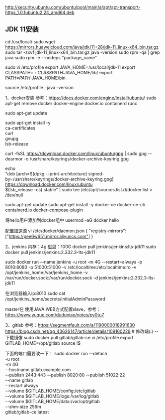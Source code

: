 http://security.ubuntu.com/ubuntu/pool/main/a/apt/apt-transport-https_1.0.1ubuntu2.24_amd64.deb

JDK 11安装
----------
cd /usr/local/
sudo wget https://mirrors.huaweicloud.com/java/jdk/11+28/jdk-11_linux-x64_bin.tar.gz
sudo tar -zxvf jdk-11_linux-x64_bin.tar.gz
java -version
sudo rpm -qa | grep java
sudo rpm -e --nodeps "package_name"

sudo vi /etc/profile
export JAVA_HOME=/usr/local/jdk-11
export CLASSPATH=$:CLASSPATH:$JAVA_HOME/lib/
export PATH=$PATH:$JAVA_HOME/bin

source /etc/profile ; java -version



1、docker安装
参考：https://docs.docker.com/engine/install/ubuntu/
sudo apt-get remove docker docker-engine docker.io containerd runc

sudo apt-get update

sudo apt-get install -y \
    ca-certificates \
    curl \
    gnupg \
    lsb-release
	
curl -fsSL https://download.docker.com/linux/ubuntu/gpg | sudo gpg --dearmor -o /usr/share/keyrings/docker-archive-keyring.gpg

echo \
  "deb [arch=$(dpkg --print-architecture) signed-by=/usr/share/keyrings/docker-archive-keyring.gpg] https://download.docker.com/linux/ubuntu \
  $(lsb_release -cs) stable" | sudo tee /etc/apt/sources.list.d/docker.list > /dev/null
  
sudo apt-get update
sudo apt-get install -y docker-ce docker-ce-cli containerd.io docker-compose-plugin

将hello用户添加到docker组中
usermod -aG docker hello

配置加速源
vi /etc/docker/daemon.json
{
"registry-mirrors": ["https://pee6w651.mirror.aliyuncs.com"]
}




2、jenkins
内存：4g
磁盘：100G
docker pull jenkins/jenkins:lts-jdk11
sudo docker pull jenkins/jenkins:2.332.3-lts-jdk11

sudo docker run --name jenkins -u root -m 4G --restart=always -p 8010:8080 -p 51000:51000 -v /etc/localtime:/etc/localtime:ro -v /opt/jenkins_home:/var/jenkins_home -v /var/run/docker.sock:/var/run/docker.sock -d jenkins/jenkins:2.332.3-lts-jdk11

在浏览器输入ip:8010
sudo cat /opt/jenkins_home/secrets/initialAdminPassword

master在
使用JAVA WEB方式配置slave，参考：https://www.yuque.com/duduniao/notes/py0tu7

3、gitlab
参考：https://segmentfault.com/a/1190000018991630
      https://blog.csdn.net/qq_43626147/article/details/109160229  # 修改端口
-- 下载镜像
sudo docker pull gitlab/gitlab-ce
vi /etc/profile
export GITLAB_HOME=/opt/gitlab
source !$

下面的端口需要改一下：
sudo docker run --detach \
  -u root \
  -m 4G \
  --hostname gitlab.example.com \
  --publish 2443:443 --publish 8020:80 --publish 51022:22 \
  --name gitlab \
  --restart always \
  --volume $GITLAB_HOME/config:/etc/gitlab \
  --volume $GITLAB_HOME/logs:/var/log/gitlab \
  --volume $GITLAB_HOME/data:/var/opt/gitlab \
  --shm-size 256m \
  gitlab/gitlab-ce:latest
